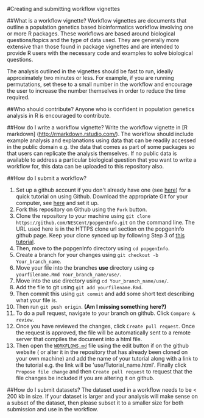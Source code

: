 #Creating and submitting workflow vignettes

##What is a workflow vignette?
Workflow vignettes are documents that outline a population genetics based bioinformatics workflow involving one or more R packages. These workflows are based around biological questions/topics and the type of data used. They are generally more extensive than those found in package vignettes and are intended to provide R users with the necessary code and examples to solve biological questions. 

The analysis outlined in the vignettes should be fast to run, ideally approximately two minutes or less. For example, if you are running permutations, set these to a small number in the workflow and encourage the user to increase the number themselves in order to reduce the time required. 

##Who should contribute?
Anyone who is confident in population genetics analysis in R is encouraged to contribute.

##How do I write a workflow vignette?
Write the workflow vignette in [R markdown] (http://rmarkdown.rstudio.com/). The workflow should include example analysis and explanations using data that can be readily accessed in the public domain  e.g. the data that comes as part of some packages so that users can replicate the analysis themselves. If no public data is available to address a particular biological question that you want to write a workflow for, this data can be uploaded to this repository also.

##How do I submit a workflow?
1. Set up a github account if you don't already have one (see [here](https://guides.github.com/activities/hello-world/)) for a quick tutorial on using Github. Download the appropriate Git for your computer, see [here](https://help.github.com/articles/set-up-git/) and set it up.
2. Fork this repository on Github using the `Fork` button. 
3. Clone the repository to your machine using `git clone https://github.com/NESCent/popgenInfo.git` on the command line. The URL used here is in the HTTPS clone url section on the popgenInfo github page. Keep your clone synced up by following Step 3 of [this tutorial](https://help.github.com/articles/fork-a-repo/). 
4. Then, move to the popgenInfo directory using `cd popgenInfo`.
5. Create a branch for your changes using `git checkout -b Your_branch_name`.
6. Move your file into the branches **use** directory using `cp yourfilename.Rmd Your_branch_name/use/`.
7. Move into the use directory using `cd Your_branch_name/use/`.
8. Add the file to git using `git add yourfilename.Rmd`.
9. Then commit this using `git commit` and add some short text describing what your file is.
10. Then run `git push origin`. **(Am I missing something here?)**
11. To do a pull request, navigate to your branch on github. Click `Compare & review`.
12. Once you have reviewed the changes, click `Create pull request`. Once the request is approved, the file will be automatically sent to a remote server that compiles the document into a html file.
13. Then open the [`WORKFLOWS.md`](WORKFLOWS.md) file using the edit button if on the github website ( or alter it in the repository that has already been cloned on your own machine) and add the name of your tutorial along with a link to the tutorial e.g. the link will be 'use/Tutorial_name.html'. Finally click `Propose file change` and then `Create pull request` to request that the file changes be included if you are altering it on github.

##How do I submit datasets?
The dataset used in a workflow needs to be < 200 kb in size. If your dataset is larger and your analysis will make sense on a subset of the dataset, then please subset it to a smaller size for both submission and use in the workflow. 
